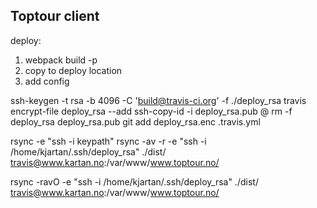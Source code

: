 ## Toptour client

deploy:
1. webpack build -p
2. copy to deploy location
3. add config


ssh-keygen -t rsa -b 4096 -C 'build@travis-ci.org' -f ./deploy_rsa
travis encrypt-file deploy_rsa --add
ssh-copy-id -i deploy_rsa.pub <ssh-user>@<deploy-host>
rm -f deploy_rsa deploy_rsa.pub
git add deploy_rsa.enc .travis.yml


rsync -e "ssh  -i keypath"
 rsync -av -r -e "ssh -i /home/kjartan/.ssh/deploy_rsa" ./dist/ travis@www.kartan.no:/var/www/www.toptour.no/


 rsync -ravO -e  "ssh -i /home/kjartan/.ssh/deploy_rsa" ./dist/ travis@www.kartan.no:/var/www/www.toptour.no/